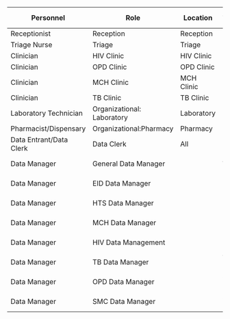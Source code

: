 | Personnel               | Role                       | Location    | Access To   |
|-------------------------|----------------------------|-------------|-------------|
| Receptionist            | Reception                  | Reception   |             |
| Triage Nurse            | Triage                     | Triage      |             |
| Clinician               | HIV Clinic                 | HIV Clinic  |             |
| Clinician               | OPD Clinic                 | OPD Clinic  |             |
| Clinician               | MCH Clinic                 | MCH Clinic  |             |
| Clinician               | TB Clinic                  | TB Clinic   |             |
| Laboratory Technician   | Organizational: Laboratory | Laboratory  |             |
| Pharmacist/Dispensary   | Organizational:Pharmacy    | Pharmacy    |             |
| Data Entrant/Data Clerk | Data Clerk                 | All         |             |
| Data Manager            | General Data Manager       |             | All Reports |
| Data Manager            | EID Data Manager           |             | EID Reports |
| Data Manager            | HTS Data Manager           |             | HTS Reports |
| Data Manager            | MCH Data Manager           |             | MCH Reports |
| Data Manager            | HIV Data Management        |             | HIV Reports |
| Data Manager            | TB Data Manager            |             | TB Reports  |
| Data Manager            | OPD Data Manager           |             | OPD Reports |
| Data Manager            | SMC Data Manager           |             | SMC Reports |